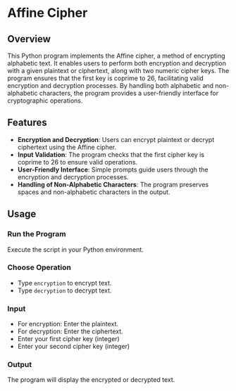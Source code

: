 # Affine Cipher 

## Overview

This Python program implements the Affine cipher, a method of encrypting alphabetic text. It enables users to perform both encryption and decryption with a given plaintext or ciphertext, along with two numeric cipher keys. The program ensures that the first key is coprime to 26, facilitating valid encryption and decryption processes. By handling both alphabetic and non-alphabetic characters, the program provides a user-friendly interface for cryptographic operations.

## Features

- **Encryption and Decryption**: Users can encrypt plaintext or decrypt ciphertext using the Affine cipher.
- **Input Validation**: The program checks that the first cipher key is coprime to 26 to ensure valid operations.
- **User-Friendly Interface**: Simple prompts guide users through the encryption and decryption processes.
- **Handling of Non-Alphabetic Characters**: The program preserves spaces and non-alphabetic characters in the output.


## Usage
### Run the Program
Execute the script in your Python environment.

### Choose Operation
- Type `encryption` to encrypt text.
- Type `decryption` to decrypt text.

### Input
- For encryption: Enter the plaintext.
- For decryption: Enter the ciphertext.
- Enter your first cipher key (integer)
- Enter your second cipher key (integer)


### Output
The program will display the encrypted or decrypted text.
